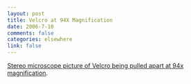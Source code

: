 ```yaml
--- 
layout: post
title: Velcro at 94X Magnification
date: 2006-7-10
comments: false
categories: elsewhere
link: false
---
```

<a href="http://www.flickr.com/photos/artsyscience/51311029/in/set-72157594150554407/" title="Velcro being pulled apart">Stereo microscope picture of Velcro being pulled apart at 94x magnification</a>.
